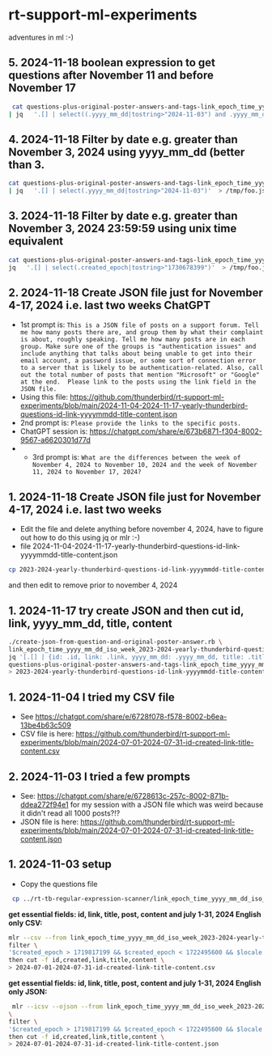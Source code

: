 # rt-support-ml-experiments
adventures in ml :-)

## 5. 2024-11-18 boolean expression to get questions after November 11 and before November 17
```bash
 cat questions-plus-original-poster-answers-and-tags-link_epoch_time_yyyy_mm_dd_iso_week_2023-2024-yearly-thunderbird-questions.json \
| jq   '.[] | select((.yyyy_mm_dd|tostring>"2024-11-03") and .yyyy_mm_dd < "2024-11-17")'  > /tmp/foo.json
```
## 4. 2024-11-18 Filter by date e.g. greater than November 3, 2024 using yyyy_mm_dd (better than 3.
```bash 
cat questions-plus-original-poster-answers-and-tags-link_epoch_time_yyyy_mm_dd_iso_week_2023-2024-yearly-thunderbird-questions.json \
| jq   '.[] | select(.yyyy_mm_dd|tostring>"2024-11-03")'  > /tmp/foo.json
```
## 3. 2024-11-18 Filter by date e.g. greater than November 3, 2024 23:59:59 using unix time equivalent
```bash
cat questions-plus-original-poster-answers-and-tags-link_epoch_time_yyyy_mm_dd_iso_week_2023-2024-yearly-thunderbird-questions.json | \
jq   '.[] | select(.created_epoch|tostring>"1730678399")'  > /tmp/foo.json
```
## 2. 2024-11-18 Create JSON file just for November 4-17, 2024 i.e. last two weeks ChatGPT
* 1st prompt is: `This is a JSON file of posts on a support forum. Tell me how many posts there are, and group them by what their complaint is about, roughly speaking. Tell me how many posts are in each group. Make sure one of the groups is "authentication issues" and include anything that talks about being unable to get into their email account, a password issue, or some sort of connection error to a server that is likely to be authentication-related. Also, call out the total number of posts that mention "Microsoft" or "Google" at the end.  Please link to the posts using the link field in the JSON file.`
* Using this file: https://github.com/thunderbird/rt-support-ml-experiments/blob/main/2024-11-04-2024-11-17-yearly-thunderbird-questions-id-link-yyyymmdd-title-content.json
* 2nd prompt is: `Please provide the links to the specific posts.`
* ChatGPT session is: https://chatgpt.com/share/e/673b6871-f304-8002-9567-a6620301d77d
* * 3rd prompt is: `What are the differences between the week of November 4, 2024 to November 10, 2024 and the week of November 11, 2024 to November 17, 2024?`

## 1. 2024-11-18 Create JSON file just for November 4-17, 2024 i.e. last two weeks
* Edit the file and delete anything before november 4, 2024, have to figure out how to do this using jq or mlr :-)
* file 2024-11-04-2024-11-17-yearly-thunderbird-questions-id-link-yyyymmdd-title-content.json
```bash
cp 2023-2024-yearly-thunderbird-questions-id-link-yyyymmdd-title-content.json 2024-11-04-2024-11-17-yearly-thunderbird-questions-id-link-yyyymmdd-title-content.json
```
and then edit to remove prior to november 4, 2024
## 1. 2024-11-17 try create JSON and then cut id, link, yyyy_mm_dd, title, content

```bash
./create-json-from-question-and-original-poster-answer.rb \
link_epoch_time_yyyy_mm_dd_iso_week_2023-2024-yearly-thunderbird-questions.csv 2023-2024-yearly-thunderbird-answers.csv
jq '[.[] | {id: .id, link: .link, yyyy_mm_dd: .yyyy_mm_dd, title: .title, content: .content}]' \
questions-plus-original-poster-answers-and-tags-link_epoch_time_yyyy_mm_dd_iso_week_2023-2024-yearly-thunderbird-questions.json /
> 2023-2024-yearly-thunderbird-questions-id-link-yyyymmdd-title-content.json
```
## 1. 2024-11-04 I tried my CSV file
* See https://chatgpt.com/share/e/6728f078-f578-8002-b6ea-13be4b63c509
* CSV file is here: https://github.com/thunderbird/rt-support-ml-experiments/blob/main/2024-07-01-2024-07-31-id-created-link-title-content.csv 
## 2. 2024-11-03 I tried a few prompts
* See: https://chatgpt.com/share/e/6728613c-257c-8002-871b-ddea272f94e1 for my session with a JSON file which was weird because it didn't read all 1000 posts?!?
* JSON file is here: https://github.com/thunderbird/rt-support-ml-experiments/blob/main/2024-07-01-2024-07-31-id-created-link-title-content.json
## 1. 2024-11-03 setup
* Copy the questions file
```bash
 cp ../rt-tb-regular-expression-scanner/link_epoch_time_yyyy_mm_dd_iso_week_2023-2024-yearly-thunderbird-questions.csv .
```
**get essential fields: id, link, title, post, content and july 1-31, 2024 English only CSV:**
```bash
mlr --csv --from link_epoch_time_yyyy_mm_dd_iso_week_2023-2024-yearly-thunderbird-questions.csv \
filter \
'$created_epoch > 1719817199 && $created_epoch < 1722495600 && $locale == "en-US"' \
then cut -f id,created,link,title,content \
> 2024-07-01-2024-07-31-id-created-link-title-content.csv
```
**get essential fields: id, link, title, post, content and july 1-31, 2024 English only JSON:**
```bash
 mlr --icsv --ojson --from link_epoch_time_yyyy_mm_dd_iso_week_2023-2024-yearly-thunderbird-questions.csv
\
filter \
'$created_epoch > 1719817199 && $created_epoch < 1722495600 && $locale == "en-US"' \
then cut -f id,created,link,title,content \
> 2024-07-01-2024-07-31-id-created-link-title-content.json
```
